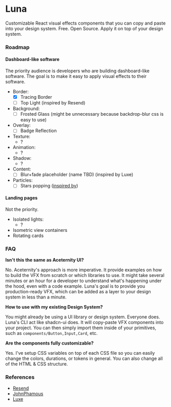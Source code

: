 # Luna

Customizable React visual effects components that you can copy and paste into your design system. Free. Open Source. Apply it on top of your design system.

### Roadmap

#### Dashboard-like software

The priority audience is developers who are building dashboard-like software. The goal is to make it easy to apply visual effects to their software.

- Border:
  - [x] Tracing Border
  - [ ] Top Light (inspired by Resend)
- Background:
  - [ ] Frosted Glass (might be unnecessary because backdrop-blur css is easy to use)
- Overlay:
  - [ ] Badge Reflection
- Texture:
  - ?
- Animation:
  - ?
- Shadow:
  - ?
- Content:
  - [ ] Blur+fade placeholder (name TBD) (inspired by Luxe)
- Particles:
  - [ ] Stars popping ([inspired by](https://twitter.com/i/bookmarks/all?post_id=1716503550392697232))

#### Landing pages

Not the priority.

- Isolated lights:
  - ?
- Isometric view containers
- Rotating cards

### FAQ

**Isn't this the same as Aceternity UI?**

No. Aceternity's approach is more imperative. It provide examples on how to build the VFX from scratch or which libraries to use.
It might take several minutes or an hour for a developer to understand what's happening under the hood, even with a code example.
Luna's goal is to provide you production-ready VFX, which can be added as a layer to your design system in less than a minute.

**How to use with my existing Design System?**

You might already be using a UI library or design system. Everyone does.
Luna's CLI act like shadcn-ui does. It will copy-paste VFX components into your project. You can then simply import them inside of your primitives, such as `components/Button,Input,Card`, etc.

**Are the components fully customizable?**

Yes. I've setup CSS variables on top of each CSS file so you can easily change the colors, durations, or tokens in general. You can also change all of the HTML & CSS structure.

### References

- [Resend](https://resend.com)
- [JohnPhamous](https://twitter.com/JohnPhamous)
- [Luxe](https://luxe.guhrodrigues.com)
